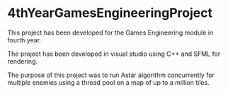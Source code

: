 # 4thYearGamesEngineeringProject

This project has been developed for the Games Engineering module in fourth year.

The project has been developed in visual studio using C++ and SFML for rendering.

The purpose of this project was to run Astar algorithm concurrently for multiple enemies
using a thread pool on a map of up to a million tiles.